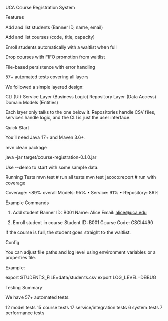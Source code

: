 UCA Course Registration System


Features

Add and list students (Banner ID, name, email)

Add and list courses (code, title, capacity)

Enroll students automatically with a waitlist when full

Drop courses with FIFO promotion from waitlist

File-based persistence with error handling

57+ automated tests covering all layers


We followed a simple layered design:

CLI (UI)
Service Layer (Business Logic)
Repository Layer (Data Access)
Domain Models (Entities)

Each layer only talks to the one below it.
Repositories handle CSV files, services handle logic, and the CLI is just the user interface.

Quick Start

You’ll need Java 17+ and Maven 3.6+.

mvn clean package

java -jar target/course-registration-0.1.0.jar

Use --demo to start with some sample data.


Running Tests
mvn test          # run all tests
mvn test jacoco:report   # run with coverage


Coverage: ~89% overall
Models: 95% • Service: 91% • Repository: 86%

Example Commands
1) Add student
Banner ID: B001
Name: Alice
Email: alice@uca.edu

3) Enroll student in course
Student ID: B001
Course Code: CSCI4490


If the course is full, the student goes straight to the waitlist.

Config

You can adjust file paths and log level using environment variables or a properties file.

Example:

export STUDENTS_FILE=data/students.csv
export LOG_LEVEL=DEBUG


Testing Summary

We have 57+ automated tests:

12 model tests
15 course tests
17 service/integration tests
6 system tests
7 performance tests